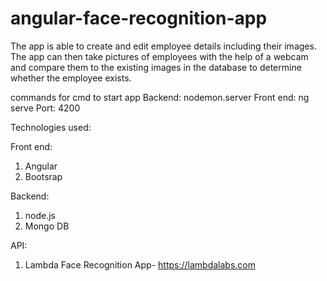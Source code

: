 # angular-face-recognition-app
The app is able to create and edit employee details including their images. The app can then take pictures of employees with the help of a webcam and compare them to the existing images in the database to determine whether the employee exists.
 
 commands for cmd to start app
 Backend: nodemon.server
 Front end: ng serve
 Port: 4200
 
 Technologies used:
 
 Front end:
 1. Angular
 2. Bootsrap
 
 Backend:
 1. node.js
 2. Mongo DB
 
 API:
 1. Lambda Face Recognition App- https://lambdalabs.com
 
 
